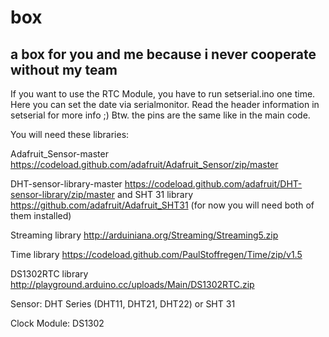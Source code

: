 # box
a box for you and me because i never cooperate without my team
-------------------
If you want to use the RTC Module, you have to run setserial.ino one time. Here you can set the date via serialmonitor. Read the header information in setserial for more info ;) Btw. the pins are the same like in the main code. 

You will need these libraries:

Adafruit_Sensor-master https://codeload.github.com/adafruit/Adafruit_Sensor/zip/master

DHT-sensor-library-master https://codeload.github.com/adafruit/DHT-sensor-library/zip/master
and
SHT 31 library https://github.com/adafruit/Adafruit_SHT31 
(for now you will need both of them installed)

Streaming library http://arduiniana.org/Streaming/Streaming5.zip

Time library https://codeload.github.com/PaulStoffregen/Time/zip/v1.5

DS1302RTC library http://playground.arduino.cc/uploads/Main/DS1302RTC.zip

Sensor:
DHT Series (DHT11, DHT21, DHT22) or SHT 31

Clock Module:
DS1302
